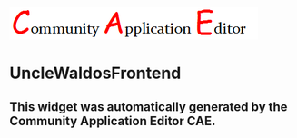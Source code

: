 ![CAE](https://github.com/CAE-Mario/CAE-Deployment-Temp/blob/gh-pages/frontendComponent-UncleWaldosFrontend/img/logo.png)  

UncleWaldosFrontend
===================


This widget was automatically generated by the Community Application Editor CAE.  
---------------
